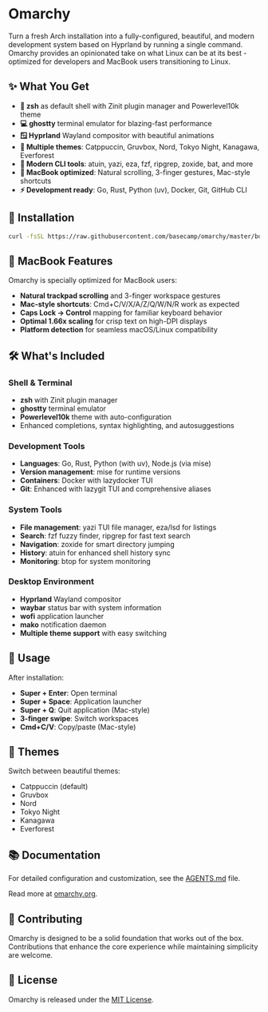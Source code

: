 # Omarchy

Turn a fresh Arch installation into a fully-configured, beautiful, and modern development system based on Hyprland by running a single command. Omarchy provides an opinionated take on what Linux can be at its best - optimized for developers and MacBook users transitioning to Linux.

## ✨ What You Get

- **🐚 zsh** as default shell with Zinit plugin manager and Powerlevel10k theme
- **💻 ghostty** terminal emulator for blazing-fast performance
- **🪟 Hyprland** Wayland compositor with beautiful animations
- **🎨 Multiple themes**: Catppuccin, Gruvbox, Nord, Tokyo Night, Kanagawa, Everforest
- **🔧 Modern CLI tools**: atuin, yazi, eza, fzf, ripgrep, zoxide, bat, and more
- **🍎 MacBook optimized**: Natural scrolling, 3-finger gestures, Mac-style shortcuts
- **⚡ Development ready**: Go, Rust, Python (uv), Docker, Git, GitHub CLI

## 🚀 Installation

```bash
curl -fsSL https://raw.githubusercontent.com/basecamp/omarchy/master/boot.sh | bash
```

## 🍎 MacBook Features

Omarchy is specially optimized for MacBook users:

- **Natural trackpad scrolling** and 3-finger workspace gestures
- **Mac-style shortcuts**: Cmd+C/V/X/A/Z/Q/W/N/R work as expected
- **Caps Lock → Control** mapping for familiar keyboard behavior
- **Optimal 1.66x scaling** for crisp text on high-DPI displays
- **Platform detection** for seamless macOS/Linux compatibility

## 🛠️ What's Included

### Shell & Terminal
- **zsh** with Zinit plugin manager
- **ghostty** terminal emulator
- **Powerlevel10k** theme with auto-configuration
- Enhanced completions, syntax highlighting, and autosuggestions

### Development Tools
- **Languages**: Go, Rust, Python (with uv), Node.js (via mise)
- **Version management**: mise for runtime versions
- **Containers**: Docker with lazydocker TUI
- **Git**: Enhanced with lazygit TUI and comprehensive aliases

### System Tools
- **File management**: yazi TUI file manager, eza/lsd for listings
- **Search**: fzf fuzzy finder, ripgrep for fast text search
- **Navigation**: zoxide for smart directory jumping
- **History**: atuin for enhanced shell history sync
- **Monitoring**: btop for system monitoring

### Desktop Environment
- **Hyprland** Wayland compositor
- **waybar** status bar with system information
- **wofi** application launcher
- **mako** notification daemon
- **Multiple theme support** with easy switching

## 📖 Usage

After installation:
- **Super + Enter**: Open terminal
- **Super + Space**: Application launcher
- **Super + Q**: Quit application (Mac-style)
- **3-finger swipe**: Switch workspaces
- **Cmd+C/V**: Copy/paste (Mac-style)

## 🎨 Themes

Switch between beautiful themes:
- Catppuccin (default)
- Gruvbox
- Nord
- Tokyo Night
- Kanagawa
- Everforest

## 📚 Documentation

For detailed configuration and customization, see the [AGENTS.md](AGENTS.md) file.

Read more at [omarchy.org](https://omarchy.org).

## 🤝 Contributing

Omarchy is designed to be a solid foundation that works out of the box. Contributions that enhance the core experience while maintaining simplicity are welcome.

## 📄 License

Omarchy is released under the [MIT License](https://opensource.org/licenses/MIT).

